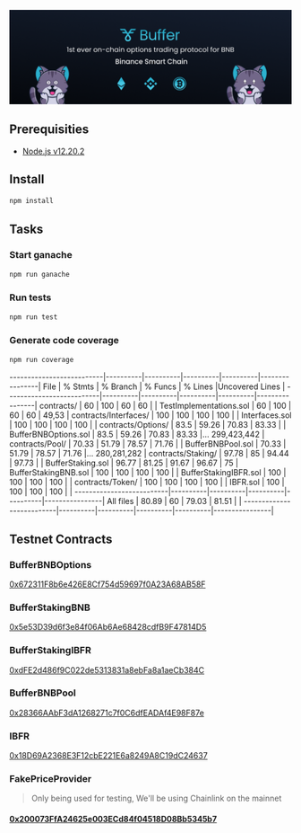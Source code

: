 ![Buffer](https://github.com/Buffer-Finance/Buffer-Protocol/blob/master/Twitter.png?raw=true)

## Prerequisities

-   [Node.js v12.20.2][1]

## Install

```bash
npm install
```

## Tasks

### Start ganache

```bash
npm run ganache
```

### Run tests

```bash
npm run test
```

### Generate code coverage

```bash
npm run coverage
```

--------------------------|----------|----------|----------|----------|----------------|
File                      |  % Stmts | % Branch |  % Funcs |  % Lines |Uncovered Lines |
--------------------------|----------|----------|----------|----------|----------------|
 contracts/               |       60 |      100 |       60 |       60 |                |
  TestImplementations.sol |       60 |      100 |       60 |       60 |          49,53 |
 contracts/Interfaces/    |      100 |      100 |      100 |      100 |                |
  Interfaces.sol          |      100 |      100 |      100 |      100 |                |
 contracts/Options/       |     83.5 |    59.26 |    70.83 |    83.33 |                |
  BufferBNBOptions.sol    |     83.5 |    59.26 |    70.83 |    83.33 |... 299,423,442 |
 contracts/Pool/          |    70.33 |    51.79 |    78.57 |    71.76 |                |
  BufferBNBPool.sol       |    70.33 |    51.79 |    78.57 |    71.76 |... 280,281,282 |
 contracts/Staking/       |    97.78 |       85 |    94.44 |    97.73 |                |
  BufferStaking.sol       |    96.77 |    81.25 |    91.67 |    96.67 |             75 |
  BufferStakingBNB.sol    |      100 |      100 |      100 |      100 |                |
  BufferStakingIBFR.sol   |      100 |      100 |      100 |      100 |                |
 contracts/Token/         |      100 |      100 |      100 |      100 |                |
  IBFR.sol                |      100 |      100 |      100 |      100 |                |
--------------------------|----------|----------|----------|----------|----------------|
All files                 |    80.89 |       60 |    79.03 |    81.51 |                |
--------------------------|----------|----------|----------|----------|----------------|


[1]: https://nodejs.org/

## Testnet Contracts

### BufferBNBOptions
[0x672311F8b6e426E8Cf754d59697f0A23A68AB58F](https://testnet.bscscan.com/address/0x672311F8b6e426E8Cf754d59697f0A23A68AB58F#contracts)

### BufferStakingBNB
[0x5e53D39d6f3e84f06Ab6Ae68428cdfB9F47814D5](https://testnet.bscscan.com/address/0x5e53D39d6f3e84f06Ab6Ae68428cdfB9F47814D5#contracts)

### BufferStakingIBFR
[0xdFE2d486f9C022de5313831a8ebFa8a1aeCb384C](https://testnet.bscscan.com/address/0xdFE2d486f9C022de5313831a8ebFa8a1aeCb384C#contracts)

### BufferBNBPool
[0x28366AAbF3dA1268271c7f0C6dfEADAf4E98F87e](https://testnet.bscscan.com/address/0x28366AAbF3dA1268271c7f0C6dfEADAf4E98F87e#contracts)

### IBFR
[0x18D69A2368E3F12cbE221E6a8249A8C19dC24637](https://testnet.bscscan.com/address/0x18D69A2368E3F12cbE221E6a8249A8C19dC24637#contracts)

### FakePriceProvider

> Only being used for testing, We'll be using Chainlink on the mainnet

#### [0x200073FfA24625e003ECd84f04518D08Bb5345b7](https://testnet.bscscan.com/address/0x200073FfA24625e003ECd84f04518D08Bb5345b7#contracts)
